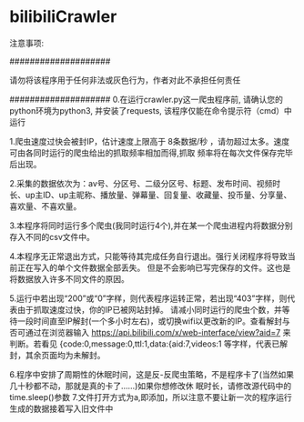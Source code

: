 # bilibiliCrawler
注意事项:

####################

请勿将该程序用于任何非法或灰色行为，作者对此不承担任何责任

####################
0.在运行crawler.py这一爬虫程序前, 请确认您的python环境为python3, 并安装了requests, 该程序仅能在命令提示符（cmd）中运行

1.爬虫速度过快会被封IP，估计速度上限高于 8条数据/秒 ，请勿超过太多。速度可由各同时运行的爬虫给出的抓取频率相加而得,抓取 频率将在每次文件保存完毕后出现。

2.采集的数据依次为：av号、分区号、二级分区号、标题、发布时间、视频时长、up主ID、up主昵称、播放量、弹幕量、回复量、收藏量、投币量、分享量、喜欢量、不喜欢量。

3.本程序将同时运行多个爬虫(我同时运行4个),并在某一个爬虫进程内将数据分别存入不同的csv文件中。

4.本程序无正常退出方式，只能等待其完成任务自行退出。强行关闭程序将导致当前正在写入的单个文件数据全部丢失。
但是不会影响已写完保存的文件。这也是将数据放入许多不同文件的原因。

5.运行中若出现“200”或“0”字样，则代表程序运转正常，若出现“403”字样，则代表由于抓取速度过快，你的IP已被网站封掉。
请减小同时运行的爬虫个数，并等待一段时间直至IP解封(一个多小时左右)，或切换wifi以更改新的IP。查看解封与否可通过在浏览器输入   https://api.bilibili.com/x/web-interface/view?aid=7  来判断。若看见   {code:0,message:0,ttl:1,data:{aid:7,videos:1    等字样，代表已解封，其余页面均为未解封。

6.程序中安排了周期性的休眠时间，这是反-反爬虫策略，不是程序卡了(当然如果几十秒都不动，那就是真的卡了……)如果你想修改休 眠时长，请修改源代码中的time.sleep()参数
7.文件打开方式为a,即添加，所以注意不要让新一次的程序运行生成的数据接着写入旧文件中
